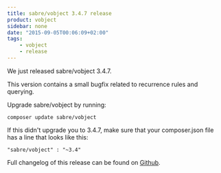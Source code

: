 ```yaml
---
title: sabre/vobject 3.4.7 release
product: vobject
sidebar: none
date: "2015-09-05T00:06:09+02:00"
tags:
    - vobject
    - release
---
```


We just released sabre/vobject 3.4.7.

This version contains a small bugfix related to recurrence rules and querying.

Upgrade sabre/vobject by running:

    composer update sabre/vobject

If this didn't upgrade you to 3.4.7, make sure that your composer.json file
has a line that looks like this:

    "sabre/vobject" : "~3.4"

Full changelog of this release can be found on [Github][1].

[1]: https://github.com/fruux/sabre-vobject/blob/3.4.7/ChangeLog.md
